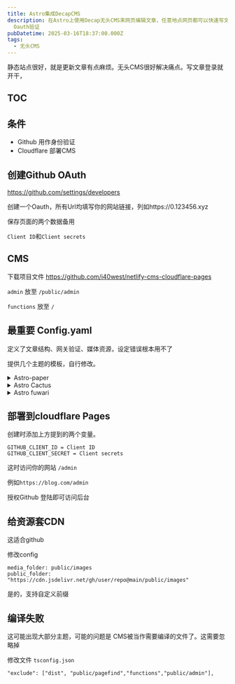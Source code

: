 ```yaml
---
title: Astro集成DecapCMS
description: 在Astro上使用Decap无头CMS来网页编辑文章，任意地点网页都可以快速写文章，畅快的Blog书写节奏，部署在Cloudflare，使用GitHub
  Oauth验证
pubDatetime: 2025-03-16T18:37:00.000Z
tags:
  - 无头CMS
---
```

静态站点很好，就是更新文章有点麻烦。无头CMS很好解决痛点。写文章登录就开干，

## TOC

## 条件

- Github 用作身份验证
- Cloudflare 部署CMS

## 创建Github OAuth

https://github.com/settings/developers

创建一个Oauth，所有Url均填写你的网站链接，列如https://0.123456.xyz

保存页面的两个数据备用

`Client ID`和`Client secrets`

## CMS
下载项目文件 https://github.com/i40west/netlify-cms-cloudflare-pages 

`admin` 放至 `/public/admin`

`functions` 放至 `/`

## 最重要 Config.yaml

定义了文章结构、网关验证、媒体资源，设定错误根本用不了

提供几个主题的模板，自行修改。

<details>

<summary>Astro-paper</summary>

```yaml

 backend:
  name: github
  repo: user/astro-paper
  branch: main # Branch to update (optional; defaults to master)
  site_domain: https://blog.com
  base_url: https://blog.com
  auth_endpoint: /api/auth

media_folder: src/assets/images
public_folder: "@/assets/images"

collections:
  - name: 'blog'
    label: 'blog'
    folder: 'src/data/blog'
    create: true
    editor:
      preview: true
      frame: true
    sortable_fields: ["pubDatetime","modDatetime"]
    fields:
      - { label: '标题', name: 'title', widget: 'string' ,required: true}
      - { label: '描述', name: 'description', widget: 'string',required: true}
      - { label: '发布日期', name: 'pubDatetime', widget: 'datetime',required: true}
      - { label: '更新日期', name: 'modDatetime', widget: 'datetime',required: false}
      - { label: "标签", name: "tags", widget: "list",required: false, hint: "输入标签使用英文逗号分割，无限制数量。列如：标签1,标签2,标签3" }
      - { label: '正文', name: 'body', widget: 'markdown',required: true}

```

</details>

<details>

<summary>Astro Cactus</summary>

```yaml
backend:
  name: github
  repo: user/astro-theme-cactus
  branch: main # Branch to update (optional; defaults to master)
  site_domain: https://blog.com
  base_url: https://blog.com
  auth_endpoint: /api/auth

media_folder: src/assets/images
public_folder: /assets/images

collections:
  # Post collection
  - name: 'post'
    label: 'POST'
    folder: 'src/content/post'
    create: true
    slug: '{{slug}}'
    editor:
      preview: true
      frame: true
    fields:
      - { label: '标题', name: 'title', widget: 'string' ,required: true}
      - { label: '发布日期', name: 'published', widget: 'datetime', date_format: "YYYY-MM-DD",required: true}
      - { label: '描述', name: 'description', widget: 'string' ,required: true}
      - { label: "标签", name: "tags", widget: "list" }
      - { label: '正文', name: 'body', widget: 'markdown' }

  # Note collection
  - name: 'note'
    label: 'NOTE'
    folder: 'src/content/note'
    create: true
    slug: '{{slug}}'
    editor:
      preview: true
      frame: true
    fields:
      - { label: '标题', name: 'title', widget: 'string' ,required: true}
      - { label: '发布日期', name: 'published', widget: 'string',pattern: ['^\d{4}-\d{2}-\d{2}T\d{2}:\d{2}:\d{2}Z$', "请使用 ISO 8601 格式，例如 2024-03-04T14:30:00Z"],required: true}
      - { label: '正文', name: 'body', widget: 'markdown' }
```

</details>

<details>

<summary>Astro fuwari</summary>

```yaml
backend:
  name: github
  repo: user/fuwari
  branch: main # Branch to update (optional; defaults to master)
  site_domain: https://blog.com
  base_url: https://blog.com
  auth_endpoint: /api/auth

media_folder: public/images
public_folder: /images

collections:
  - name: 'posts'
    label: 'posts'
    folder: 'src/content/posts'
    create: true
    editor:
      preview: true
      frame: true
    sortable_fields: ["published","updated"]
    summary: "{{published}} {{title}}"
    fields:
      - { label: "封面",name: "image",widget: "image",required: false, choose_url: true,hint: "可以上传也可以插入链接",}
      - { label: '标题', name: 'title', widget: 'string' ,required: true}
      - { label: '发布日期', name: 'published', widget: 'datetime',required: true , date_format: "YYYY-MM-DD"}
      - { label: '更新日期', name: 'updated', widget: 'datetime',required: false,  date_format: "YYYY-MM-DD"}
      - { label: '描述', name: 'description', widget: 'string',required: false}
      - { label: "分类", name: "category", widget: "string",required: false, hint: "输入一个分类名，不可多个分类名"}
      - { label: "标签", name: "tags", widget: "list",required: false, hint: "输入标签使用英文逗号分割，无限制数量。列如：标签1,标签2,标签3" }
      - { label: '正文', name: 'body', widget: 'markdown'}

  - name: 'spec'
    label: 'spec'
    folder: 'src/content/spec'
    create: true
    editor:
      preview: true
      frame: true
    summary: "{{filename}}"
    sortable_fields: [""]
    fields:
      - { label: '路径', name: "title", widget: "string",required: true, hint: "使用小写英文路径 , 仅创建时有效。创建完不支持修改，必须手动修改src/content/spec/下的文件名" }
      - { label: '正文', name: 'body',widget: 'markdown'}
```

</details>

## 部署到cloudflare Pages

创建时添加上方提到的两个变量。
```
GITHUB_CLIENT_ID = Client ID
GITHUB_CLIENT_SECRET = Client secrets
```

这时访问你的网站 `/admin`

例如`https://blog.com/admin`

授权Github 登陆即可访问后台


## 给资源套CDN

这适合github

修改config
```
media_folder: public/images
public_folder: "https://cdn.jsdelivr.net/gh/user/repo@main/public/images"
```

是的，支持自定义前缀

## 编译失败

这可能出现大部分主题，可能的问题是 CMS被当作需要编译的文件了。这需要忽略掉

修改文件 `tsconfig.json` 

```
"exclude": ["dist", "public/pagefind","functions","public/admin"],
```
